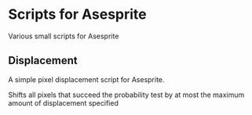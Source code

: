 # Scripts for Asesprite

Various small scripts for Asesprite

## Displacement

A simple pixel displacement script for Asesprite.

Shifts all pixels that succeed the probability test by at most the maximum amount of displacement specified
